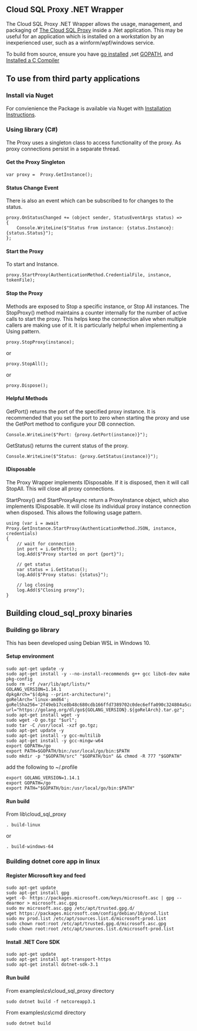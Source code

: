 ## Cloud SQL Proxy .NET Wrapper

The Cloud SQL Proxy .NET Wrapper allows the usage, management, and packaging of [The Cloud SQL Proxy](https://github.com/GoogleCloudPlatform/cloudsql-proxy)
inside a .Net application. This may be useful for an application which is installed on a workstation by an inexperienced user, such as a winform/wpf/windows service.

To build from source, ensure you have [go installed](https://golang.org/doc/install)
,set [GOPATH](https://github.com/golang/go/wiki/GOPATH), and
[Installed a C Compiler](http://mingw-w64.org/doku.php/download/mingw-builds)

## To use from third party applications

### Install via Nuget

For convienience the Package is available via Nuget with [Installation Instructions](https://www.nuget.org/packages/cloudsql-proxy-cs).

### Using library (C#)

The Proxy uses a singleton class to access functionality of the proxy. As proxy connections persist in a separate thread. 

#### Get the Proxy Singleton
```
var proxy =  Proxy.GetInstance();
```

#### Status Change Event
There is also an event which can be subscribed to for changes to the status.
```
proxy.OnStatusChanged += (object sender, StatusEventArgs status) =>
{
	Console.WriteLine($"Status from instance: {status.Instance}: {status.Status}");
};
```

#### Start the Proxy
To start and Instance.

```
proxy.StartProxy(AuthenticationMethod.CredentialFile, instance, tokenFile);
```

#### Stop the Proxy
Methods are exposed to Stop a specific instance, or Stop All instances. 
The StopProxy() method maintains a counter internally for the number of active calls to start the proxy. This helps keep the connection alive when multiple
callers are making use of it. It is particularly helpful when implementing a Using pattern.
```
proxy.StopProxy(instance);
```
or 
```
proxy.StopAll();
```
or
```
proxy.Dispose();
```

#### Helpful Methods
GetPort() returns the port of the specified proxy instance. It is recommended that you set the port to zero when starting
the proxy and use the GetPort method to configure your DB connection.
```
Console.WriteLine($"Port: {proxy.GetPort(instance)}");
```

GetStatus() returns the current status of the proxy.
```
Console.WriteLine($"Status: {proxy.GetStatus(instance)}");
```


#### IDisposable
The Proxy Wrapper implements IDisposable. If it is disposed, then it will call StopAll. This will close all proxy connections.

StartProxy() and StartProxyAsync return a ProxyInstance object, which also implements IDisposable. It will close its individual
proxy instance connection when disposed. This allows the following usage pattern.
```
using (var i = await Proxy.GetInstance.StartProxy(AuthenticationMethod.JSON, instance, credentials)
{
	// wait for connection
	int port = i.GetPort();
	log.Add($"Proxy started on port {port}");

	// get status
	var status = i.GetStatus();
	log.Add($"Proxy status: {status}");

	// log closing
	log.Add($"Closing proxy");
}
```

## Building cloud_sql_proxy binaries

### Building go library

This has been developed using Debian WSL in Windows 10.

#### Setup environment

```
sudo apt-get update -y
sudo apt-get install -y --no-install-recommends g++ gcc libc6-dev make pkg-config
sudo rm -rf /var/lib/apt/lists/*
GOLANG_VERSION=1.14.1
dpkgArch="$(dpkg --print-architecture)";
goRelArch='linux-amd64';
goRelSha256='2f49eb17ce8b48c680cdb166ffd7389702c0dec6effa090c324804a5cac8a7f8';
url="https://golang.org/dl/go${GOLANG_VERSION}.${goRelArch}.tar.gz";
sudo apt-get install wget -y
sudo wget -O go.tgz "$url";
sudo tar -C /usr/local -xzf go.tgz;
sudo apt-get update -y
sudo apt-get install -y gcc-multilib
sudo apt-get install -y gcc-mingw-w64
export GOPATH=/go
export PATH=$GOPATH/bin:/usr/local/go/bin:$PATH
sudo mkdir -p "$GOPATH/src" "$GOPATH/bin" && chmod -R 777 "$GOPATH"
```

add the following to ~/.profile

```
export GOLANG_VERSION=1.14.1
export GOPATH=/go
export PATH="$GOPATH/bin:/usr/local/go/bin:$PATH"
```

#### Run build

From lib\cloud_sql_proxy

```
. build-linux
```

or

```
. build-windows-64
```

### Building dotnet core app in linux

#### Register Microsoft key and feed

```
sudo apt-get update
sudo apt-get install gpg
wget -O- https://packages.microsoft.com/keys/microsoft.asc | gpg --dearmor > microsoft.asc.gpg
sudo mv microsoft.asc.gpg /etc/apt/trusted.gpg.d/
wget https://packages.microsoft.com/config/debian/10/prod.list
sudo mv prod.list /etc/apt/sources.list.d/microsoft-prod.list
sudo chown root:root /etc/apt/trusted.gpg.d/microsoft.asc.gpg
sudo chown root:root /etc/apt/sources.list.d/microsoft-prod.list
```

#### Install .NET Core SDK

```
sudo apt-get update
sudo apt-get install apt-transport-https
sudo apt-get install dotnet-sdk-3.1
```

#### Run build

From examples\cs\cloud_sql_proxy directory

```
sudo dotnet build -f netcoreapp3.1
```

From examples\cs\cmd directory

```
sudo dotnet build
```
